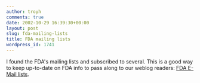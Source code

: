 ```yaml
---
author: troyh
comments: true
date: 2002-10-29 16:39:30+00:00
layout: post
slug: fda-mailing-lists
title: FDA mailing lists
wordpress_id: 1741
---
```


I found the FDA's mailing lists and subscribed to several. This is a good way to keep up-to-date on FDA info to pass along to our weblog readers: [FDA E-Mail lists](http://www.fda.gov/emaillist.html).
